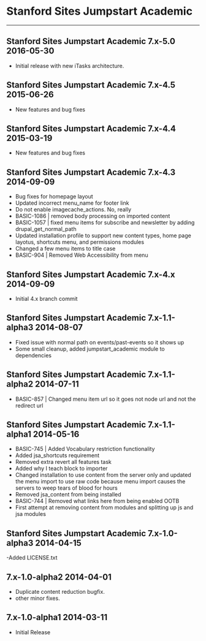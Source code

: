 # Stanford Sites Jumpstart Academic
----------------------------------------

Stanford Sites Jumpstart Academic 7.x-5.0  2016-05-30
------------------------------------------------------------
- Initial release with new iTasks architecture.

Stanford Sites Jumpstart Academic 7.x-4.5  2015-06-26
------------------------------------------------------------
- New features and bug fixes

Stanford Sites Jumpstart Academic 7.x-4.4  2015-03-19
------------------------------------------------------------
- New features and bug fixes

Stanford Sites Jumpstart Academic 7.x-4.3  2014-09-09
------------------------------------------------------------
- Bug fixes for homepage layout
- Updated incorrect menu_name for footer link
- Do not enable imagecache_actions. No, really
- BASIC-1086 | removed body processing on imported content
- BASIC-1057 | fixed menu items for subscribe and newsletter by adding drupal_get_normal_path
- Updated installation profile to support new content types, home page layotus, shortcuts menu, and permissions modules
- Changed a few menu items to title case
- BASIC-904 | Removed Web Accessibility from menu

Stanford Sites Jumpstart Academic 7.x-4.x  2014-09-09
------------------------------------------------------------
- Initial 4.x branch commit

Stanford Sites Jumpstart Academic 7.x-1.1-alpha3  2014-08-07
------------------------------------------------------------
- Fixed issue with normal path on events/past-events so it shows up
- Some small cleanup, added jumpstart_academic module to dependencies

Stanford Sites Jumpstart Academic 7.x-1.1-alpha2  2014-07-11
------------------------------------------------------------
- BASIC-857 | Changed menu item url so it goes not node url and not the redirect url

Stanford Sites Jumpstart Academic 7.x-1.1-alpha1  2014-05-16
------------------------------------------------------------
- BASIC-745 | Added Vocabulary restriction functionality
- Added jsa_shortcuts requirement
- Removed extra revert all features task
- Added why I teach block to importer
- Changed installation to use content from the server only and updated the menu import to use raw code because menu import causes the servers to weep tears of blood for hours
- Removed jsa_content from being installed
- BASIC-744 | Removed what links here from being enabled OOTB
- First attempt at removing content from modules and splitting up js and jsa modules

Stanford Sites Jumpstart Academic 7.x-1.0-alpha3  2014-04-15
------------------------------------------------------------
  -Added LICENSE.txt

7.x-1.0-alpha2  2014-04-01
----------------------------------------
  - Duplicate content reduction bugfix.
  - other minor fixes.

7.x-1.0-alpha1  2014-03-11
----------------------------------------
  - Initial Release

